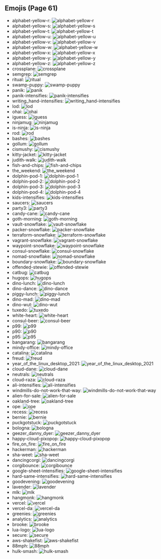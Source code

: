 
## Emojis (Page 61)

* alphabet-yellow-r: ![alphabet-yellow-r](/output/alphabet-yellow-r.png)
* alphabet-yellow-s: ![alphabet-yellow-s](/output/alphabet-yellow-s.png)
* alphabet-yellow-t: ![alphabet-yellow-t](/output/alphabet-yellow-t.png)
* alphabet-yellow-u: ![alphabet-yellow-u](/output/alphabet-yellow-u.png)
* alphabet-yellow-v: ![alphabet-yellow-v](/output/alphabet-yellow-v.png)
* alphabet-yellow-w: ![alphabet-yellow-w](/output/alphabet-yellow-w.png)
* alphabet-yellow-x: ![alphabet-yellow-x](/output/alphabet-yellow-x.png)
* alphabet-yellow-y: ![alphabet-yellow-y](/output/alphabet-yellow-y.png)
* alphabet-yellow-z: ![alphabet-yellow-z](/output/alphabet-yellow-z.png)
* crossplane: ![crossplane](/output/crossplane.png)
* semgrep: ![semgrep](/output/semgrep.png)
* ritual: ![ritual](/output/ritual.png)
* swamp-puppy: ![swamp-puppy](/output/swamp-puppy)
* panik: ![panik](/output/panik.png)
* panik-intensifies: ![panik-intensifies](/output/panik-intensifies.gif)
* writing_hand-intensifies: ![writing_hand-intensifies](/output/writing_hand-intensifies.gif)
* lod: ![lod](/output/lod.png)
* ohai: ![ohai](/output/ohai.jpg)
* iguess: ![iguess](/output/iguess.png)
* ninjamug: ![ninjamug](/output/ninjamug.png)
* is-ninja: ![is-ninja](/output/is-ninja.png)
* rod: ![rod](/output/rod.png)
* bashes: ![bashes](/output/bashes.gif)
* gollum: ![gollum](/output/gollum.png)
* cismushy: ![cismushy](/output/cismushy)
* kitty-jacket: ![kitty-jacket](/output/kitty-jacket.png)
* judith-walk: ![judith-walk](/output/judith-walk.png)
* fish-and-chips: ![fish-and-chips](/output/fish-and-chips.png)
* the_weekend: ![the_weekend](/output/the_weekend.png)
* dolphin-pod-1: ![dolphin-pod-1](/output/dolphin-pod-1.png)
* dolphin-pod-2: ![dolphin-pod-2](/output/dolphin-pod-2.png)
* dolphin-pod-3: ![dolphin-pod-3](/output/dolphin-pod-3.png)
* dolphin-pod-4: ![dolphin-pod-4](/output/dolphin-pod-4.png)
* kids-intensifies: ![kids-intensifies](/output/kids-intensifies.gif)
* saucers: ![saucers](/output/saucers.png)
* party3: ![party3](/output/party3.png)
* candy-cane: ![candy-cane](/output/candy-cane.png)
* goth-morning: ![goth-morning](/output/goth-morning.png)
* vault-snowflake: ![vault-snowflake](/output/vault-snowflake.png)
* packer-snowflake: ![packer-snowflake](/output/packer-snowflake.png)
* terraform-snowflake: ![terraform-snowflake](/output/terraform-snowflake.png)
* vagrant-snowflake: ![vagrant-snowflake](/output/vagrant-snowflake.png)
* waypoint-snowflake: ![waypoint-snowflake](/output/waypoint-snowflake.png)
* consul-snowflake: ![consul-snowflake](/output/consul-snowflake.png)
* nomad-snowflake: ![nomad-snowflake](/output/nomad-snowflake.png)
* boundary-snowflake: ![boundary-snowflake](/output/boundary-snowflake.png)
* offended-stewie: ![offended-stewie](/output/offended-stewie.gif)
* catbug: ![catbug](/output/catbug.gif)
* hugops: ![hugops](/output/hugops.png)
* dino-lunch: ![dino-lunch](/output/dino-lunch.gif)
* dino-dance: ![dino-dance](/output/dino-dance.gif)
* piggy-lunch: ![piggy-lunch](/output/piggy-lunch.gif)
* dino-mad: ![dino-mad](/output/dino-mad.gif)
* dino-wut: ![dino-wut](/output/dino-wut.gif)
* tuxedo: ![tuxedo](/output/tuxedo.png)
* white-heart: ![white-heart](/output/white-heart.png)
* consul-beer: ![consul-beer](/output/consul-beer.png)
* p99: ![p99](/output/p99.png)
* p90: ![p90](/output/p90.png)
* p95: ![p95](/output/p95.png)
* bangarang: ![bangarang](/output/bangarang.png)
* mindy-office: ![mindy-office](/output/mindy-office.png)
* catalina: ![catalina](/output/catalina.png)
* freud: ![freud](/output/freud.png)
* year_of_the_linux_desktop_2021: ![year_of_the_linux_desktop_2021](/output/year_of_the_linux_desktop_2021.png)
* cloud-dane: ![cloud-dane](/output/cloud-dane.png)
* neutrals: ![neutrals](/output/neutrals.png)
* cloud-raza: ![cloud-raza](/output/cloud-raza.png)
* ali-intensifies: ![ali-intensifies](/output/ali-intensifies.gif)
* windmills-do-not-work-that-way: ![windmills-do-not-work-that-way](/output/windmills-do-not-work-that-way)
* alien-for-sale: ![alien-for-sale](/output/alien-for-sale.png)
* oakland-tree: ![oakland-tree](/output/oakland-tree.gif)
* ope: ![ope](/output/ope.png)
* recess: ![recess](/output/recess.png)
* bernie: ![bernie](/output/bernie.png)
* puckgotstuck: ![puckgotstuck](/output/puckgotstuck.png)
* bologna: ![bologna](/output/bologna.png)
* geezer_danny_dyer: ![geezer_danny_dyer](/output/geezer_danny_dyer.jpg)
* happy-cloud-pixopop: ![happy-cloud-pixopop](/output/happy-cloud-pixopop.png)
* fire_on_fire: ![fire_on_fire](/output/fire_on_fire.gif)
* hackerman: ![hackerman](/output/hackerman.jpg)
* sha-weet: ![sha-weet](/output/sha-weet.gif)
* dancingcorgi: ![dancingcorgi](/output/dancingcorgi.gif)
* corgibounce: ![corgibounce](/output/corgibounce.gif)
* google-sheet-intensifies: ![google-sheet-intensifies](/output/google-sheet-intensifies.gif)
* hard-same-intensifies: ![hard-same-intensifies](/output/hard-same-intensifies.gif)
* goodevening: ![goodevening](/output/goodevening.png)
* lavender: ![lavender](/output/lavender.jpg)
* mlk: ![mlk](/output/mlk.jpg)
* hangmonk: ![hangmonk](/output/hangmonk.gif)
* vercel: ![vercel](/output/vercel.png)
* vercel-da: ![vercel-da](/output/vercel-da.png)
* greenies: ![greenies](/output/greenies.png)
* analytics: ![analytics](/output/analytics.png)
* brooke: ![brooke](/output/brooke.png)
* lua-logo: ![lua-logo](/output/lua-logo.png)
* secure: ![secure](/output/secure.gif)
* aws-shakefist: ![aws-shakefist](/output/aws-shakefist)
* 88mph: ![88mph](/output/88mph.gif)
* hulk-smash: ![hulk-smash](/output/hulk-smash.gif)
